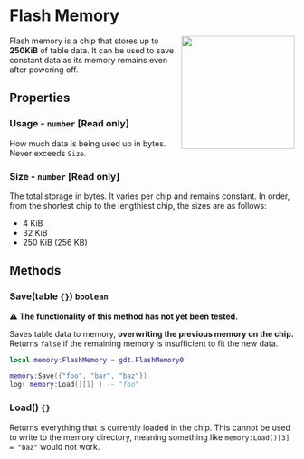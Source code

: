 # Flash Memory
<img src="https://docs.retrogadgets.game/api/modules/FlashMemory.png" width="200" align="right">

Flash memory is a chip that stores up to **250KiB** of table data. It can be used to save constant data as its memory remains even after powering off.

## Properties

### Usage - `number` **[Read only]**
How much data is being used up in bytes. Never exceeds `Size`.

### Size - `number` **[Read only]**
The total storage in bytes. It varies per chip and remains constant. In order, from the shortest chip to the lengthiest chip, the sizes are as follows:

- 4  KiB
- 32 KiB
- 250 KiB (256 KB)

## Methods

### Save(table `{}`) `boolean`
**⚠️ The functionality of this method has not yet been tested.**

Saves table data to memory, **overwriting the previous memory on the chip.** Returns `false` if the remaining memory is insufficient to fit the new data.

```lua
local memory:FlashMemory = gdt.FlashMemory0

memory:Save({"foo", "bar", "baz"})
log( memory:Load()[1] ) -- "foo"
```

### Load() `{}`

Returns everything that is currently loaded in the chip. This cannot be used to write to the memory directory, meaning something like `memory:Load()[3] = "baz"` would not work.
